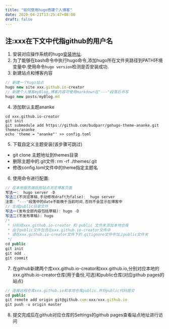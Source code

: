 ```yaml
---
title: "如何使用hugo搭建个人博客"
date: 2020-04-21T13:25:47+08:00
draft: false
---
```

## 注:xxx在下文中代指github的用户名  
1. 安装对应操作系统的hugo[安装地址](https://github.com/gohugoio/hugo/releases).
2. 为了能够在bash命令中执行hugo命令,添加hugo所在文件夹路径到PATH环境变量中.使用命令`hugo version`检测是否安装成功.
3. 新建站点和博客内容
``` javascript
// 新建一个hugo站点
hugo new site xxx.github.io-creator 
// 新建个人博客myBlog,博客内容可使用markdown在"---"段落后书写
hugo new posts/myBlog.md
```
4. 添加默认主题ananke
```
cd xxx.github.io-creator
git init 
git submodule add https://github.com/budparr/gohugo-theme-ananke.git themes/ananke
echo 'theme = "ananke"' >> config.toml
```
5. 下载自定义主题安装(该步骤可跳过)
* git clone 主题地址到themes目录
* 删除主题中的.git文件: rm -rf ./themes/.git
* 修改config.toml文件中的theme指定主题名
6. 使用命令进行配置: 
``` javascript
// 在本地服务端启用站点浏览博客页面
写法一:  hugo server -D
写法二(不浏览草稿,手动修改draft为false):  hugo server
注意: "---"段落中的date不能晚于当前时间,否则不会显示在博客中
// 生成public目录文件
写法一(发布全部内容包括草稿): hugo -D 
写法二(不发布草稿): hugo 
/* 
 * 分别给xxx.github.io-creator 和 public 文件夹添加本地仓库
 * 由于public文件包含在xxx.github.io-creator文件中
 * 请在xxx.github.io-creator文件下的.gitignore文件中加上public文件夹
 */
cd public 
git init
git add .
git commit
```
7. 在github新建两个库xxx.github.io-creator和xxx.github.io,分别对应本地的xxx.github.io-creator仓库(用于备份,可选)和public仓库(对应github pages的站点)
``` javascript
// 连接远程仓库xxx.github.io和本地仓库public.并将public代码提交
cd public 
git remote add origin git@github.com:xxx/xxx.github.io
git push -u origin master
```
8. 提交完成后在github对应仓库的Settings的github pages查看站点地址进行访问
